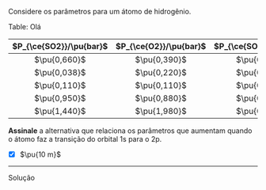 Considere os parâmetros para um átomo de hidrogênio.

Table: Olá

| $P_{\ce{SO2}}/\pu{bar}$ | $P_{\ce{O2}}/\pu{bar}$ | $P_{\ce{SO3}}/\pu{bar}$ |     $K$     |
| :---------------------: | :--------------------: | :---------------------: | :---------: |
|      $\pu{0,660}$       |      $\pu{0,390}$      |      $\pu{0,084}$       | $\pu{0,04}$ |
|      $\pu{0,038}$       |      $\pu{0,220}$      |      $\pu{0,004}$       | $\pu{0,04}$ |
|      $\pu{0,110}$       |      $\pu{0,110}$      |      $\pu{0,007}$       | $\pu{0,04}$ |
|      $\pu{0,950}$       |      $\pu{0,880}$      |      $\pu{0,180}$       | $\pu{0,04}$ |
|      $\pu{1,440}$       |      $\pu{1,980}$      |      $\pu{0,410}$       | $\pu{0,04}$ |

**Assinale** a alternativa que relaciona os parâmetros que aumentam quando o átomo faz a transição do orbital $\mathrm{1s}$ para o $\mathrm{2p}$.

- [x] $\pu{10 m}$

---

Solução